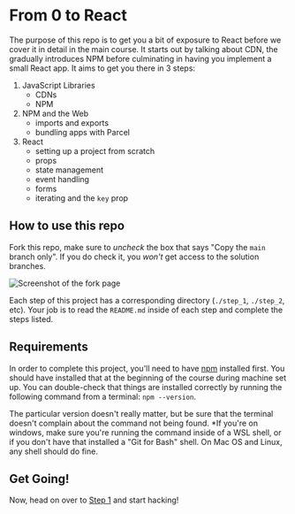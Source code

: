 # From 0 to React
The purpose of this repo is to get you a bit of exposure to React before we cover it in detail
in the main course. It starts out by talking about CDN, the gradually introduces NPM before culminating
in having you implement a small React app. It aims to get you there in 3 steps:

1. JavaScript Libraries
    - CDNs
    - NPM
2. NPM and the Web
    - imports and exports
    - bundling apps with Parcel
3. React
    - setting up a project from scratch
    - props
    - state management
    - event handling
    - forms
    - iterating and the `key` prop

## How to use this repo
Fork this repo, make sure to *uncheck* the box that says "Copy the `main` branch only". If you do 
check it, you *won't* get access to the solution branches.

![Screenshot of the fork page](./screenshots/fork.png)

Each step of this project has a corresponding directory (`./step_1`, `./step_2`, etc). Your job
is to read the `README.md` inside of each step and complete the steps listed.

## Requirements
In order to complete this project, you'll need to have [npm](https://www.npmjs.com/) installed first.
You should have installed that at the beginning of the course during machine set up. You can double-check
that things are installed correctly by running the following command from a terminal:
```npm --version```.

The particular version doesn't really matter, but be sure that the terminal doesn't complain about the 
command not being found. *If you're on windows, make sure you're running the command inside of a WSL shell,
or if you don't have that installed a "Git for Bash" shell. On Mac OS and Linux, any shell should do fine.


## Get Going!
Now, head on over to [Step 1](./step_1/README.md) and start hacking!
